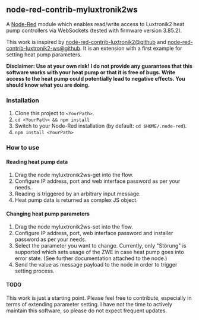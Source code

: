 ## node-red-contrib-myluxtronik2ws
A [Node-Red](https://nodered.org) module which enables read/write access to Luxtronik2 heat pump controllers via WebSockets (tested with firmware version 3.85.2).

This work is inspired by [node-red-contrib-luxtronik2@github](https://github.com/coolchip/node-red-contrib-luxtronik2) and [node-red-contrib-luxtronik2-ws@github](https://github.com/Bouni/node-red-contrib-luxtronik2-ws). It is an extension with a first example for setting heat pump parameters. 

**Disclaimer: Use at your own risk! I do not provide any guarantees that this software works with your heat pump or that it is free of bugs. Write access to the heat pump could potentially lead to negative effects. You should know what you are doing.**

### Installation
1. Clone this project to ```<YourPath>```.
2. ```cd <YourPath> && npm install```
3. Switch to your Node-Red installation (by default: ```cd $HOME/.node-red```).
4. ```npm install <YourPath>```

### How to use
#### Reading heat pump data
1. Drag the node myluxtronik2ws-get into the flow.
2. Configure IP address, port and web interface password as per your needs.
3. Reading is triggered by an arbitrary input message.
4. Heat pump data is returned as complex JS object.

#### Changing heat pump parameters
1. Drag the node myluxtronik2ws-set into the flow.
2. Configure IP address, port, web interface password and installer password as per your needs.
3. Select the parameter you want to change. Currently, only "Störung" is supported which sets usage of the ZWE in case heat pump goes into error state. (See further documentation attached to the node.)
4. Send the value as message payload to the node in order to trigger setting process.

#### TODO
This work is just a starting point. Please feel free to contribute, especially in terms of extending parameter setting. I have not the time to actively maintain this software, so please do not expect frequent updates.

